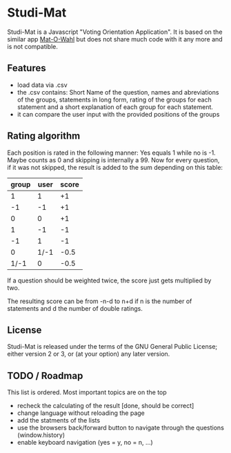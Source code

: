# Studi-Mat

Studi-Mat is a Javascript "Voting Orientation Application". It is based on the similar app [Mat-O-Wahl](http://www.mat-o-wahl.de/) but does not share much code with it any more and is not compatible.

## Features
- load data via .csv
 - the .csv contains: Short Name of the question, names and abreviations of the groups, statements in long form, rating of the groups for each statement and a short explanation of each group for each statement.
- it can compare the user input with the provided positions of the groups


## Rating algorithm
Each position is rated in the following manner: Yes equals 1 while no is -1. Maybe counts as 0 and skipping is internally a 99.
Now for every question, if it was not skipped, the result is added to the sum depending on this table:

| group    |   user  |  score |
|----------|---------|--------|
|   1      |   1     |     +1 |
|  -1      |  -1     |     +1 |
|   0      |   0     |     +1 |
|   1      |  -1     |    -1  |
|  -1      |   1     |     -1 |
|   0      | 1/-1    |    -0.5|
|  1/-1    |   0     |    -0.5|

If a question should be weighted twice, the score just gets multiplied by two.

The resulting score can be from -n-d to n+d if n is the number of statements and d the number of double ratings.

## License
Studi-Mat is released under the terms of the GNU General Public License; either version 2 or 3, or (at your option) any later version.

## TODO / Roadmap
This list is ordered. Most important topics are on the top
 - recheck the calculating of the result [done, should be correct]
 - change language without reloading the page
 - add the statments of the lists
 - use the browsers back/forward button to navigate through the questions (window.history)
 - enable keyboard navigation (yes = y, no = n, ...)
